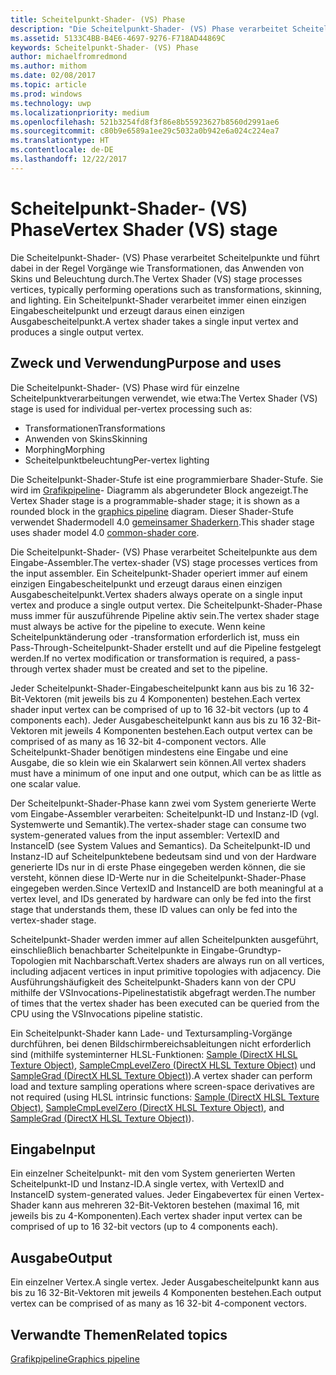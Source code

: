 ```yaml
---
title: Scheitelpunkt-Shader- (VS) Phase
description: "Die Scheitelpunkt-Shader- (VS) Phase verarbeitet Scheitelpunkte und führt dabei in der Regel Vorgänge wie Transformationen, das Anwenden von Skins und Beleuchtung durch. Ein Scheitelpunkt-Shader verarbeitet immer einen einzigen Eingabescheitelpunkt und erzeugt daraus einen einzigen Ausgabescheitelpunkt."
ms.assetid: 5133C4BB-B4E6-4697-9276-F718AD44869C
keywords: Scheitelpunkt-Shader- (VS) Phase
author: michaelfromredmond
ms.author: mithom
ms.date: 02/08/2017
ms.topic: article
ms.prod: windows
ms.technology: uwp
ms.localizationpriority: medium
ms.openlocfilehash: 521b3254fd8f3f86e8b55923627b8560d2991ae6
ms.sourcegitcommit: c80b9e6589a1ee29c5032a0b942e6a024c224ea7
ms.translationtype: HT
ms.contentlocale: de-DE
ms.lasthandoff: 12/22/2017
---
```

# <a name="vertex-shader-vs-stage"></a><span data-ttu-id="d698b-105">Scheitelpunkt-Shader- (VS) Phase</span><span class="sxs-lookup"><span data-stu-id="d698b-105">Vertex Shader (VS) stage</span></span>


<span data-ttu-id="d698b-106">Die Scheitelpunkt-Shader- (VS) Phase verarbeitet Scheitelpunkte und führt dabei in der Regel Vorgänge wie Transformationen, das Anwenden von Skins und Beleuchtung durch.</span><span class="sxs-lookup"><span data-stu-id="d698b-106">The Vertex Shader (VS) stage processes vertices, typically performing operations such as transformations, skinning, and lighting.</span></span> <span data-ttu-id="d698b-107">Ein Scheitelpunkt-Shader verarbeitet immer einen einzigen Eingabescheitelpunkt und erzeugt daraus einen einzigen Ausgabescheitelpunkt.</span><span class="sxs-lookup"><span data-stu-id="d698b-107">A vertex shader takes a single input vertex and produces a single output vertex.</span></span>

## <a name="span-idpurposeandusesspanspan-idpurposeandusesspanspan-idpurposeandusesspanpurpose-and-uses"></a><span data-ttu-id="d698b-108"><span id="Purpose_and_uses"></span><span id="purpose_and_uses"></span><span id="PURPOSE_AND_USES"></span>Zweck und Verwendung</span><span class="sxs-lookup"><span data-stu-id="d698b-108"><span id="Purpose_and_uses"></span><span id="purpose_and_uses"></span><span id="PURPOSE_AND_USES"></span>Purpose and uses</span></span>


<span data-ttu-id="d698b-109">Die Scheitelpunkt-Shader- (VS) Phase wird für einzelne Scheitelpunktverarbeitungen verwendet, wie etwa:</span><span class="sxs-lookup"><span data-stu-id="d698b-109">The Vertex Shader (VS) stage is used for individual per-vertex processing such as:</span></span>

-   <span data-ttu-id="d698b-110">Transformationen</span><span class="sxs-lookup"><span data-stu-id="d698b-110">Transformations</span></span>
-   <span data-ttu-id="d698b-111">Anwenden von Skins</span><span class="sxs-lookup"><span data-stu-id="d698b-111">Skinning</span></span>
-   <span data-ttu-id="d698b-112">Morphing</span><span class="sxs-lookup"><span data-stu-id="d698b-112">Morphing</span></span>
-   <span data-ttu-id="d698b-113">Scheitelpunktbeleuchtung</span><span class="sxs-lookup"><span data-stu-id="d698b-113">Per-vertex lighting</span></span>

<span data-ttu-id="d698b-114">Die Scheitelpunkt-Shader-Stufe ist eine programmierbare Shader-Stufe. Sie wird im [Grafikpipeline](graphics-pipeline.md)- Diagramm als abgerundeter Block angezeigt.</span><span class="sxs-lookup"><span data-stu-id="d698b-114">The Vertex Shader stage is a programmable-shader stage; it is shown as a rounded block in the [graphics pipeline](graphics-pipeline.md) diagram.</span></span> <span data-ttu-id="d698b-115">Dieser Shader-Stufe verwendet Shadermodell 4.0 [gemeinsamer Shaderkern](https://msdn.microsoft.com/library/windows/desktop/bb509580).</span><span class="sxs-lookup"><span data-stu-id="d698b-115">This shader stage uses shader model 4.0 [common-shader core](https://msdn.microsoft.com/library/windows/desktop/bb509580).</span></span>

<span data-ttu-id="d698b-116">Die Scheitelpunkt-Shader- (VS) Phase verarbeitet Scheitelpunkte aus dem Eingabe-Assembler.</span><span class="sxs-lookup"><span data-stu-id="d698b-116">The vertex-shader (VS) stage processes vertices from the input assembler.</span></span> <span data-ttu-id="d698b-117">Ein Scheitelpunkt-Shader operiert immer auf einem einzigen Eingabescheitelpunkt und erzeugt daraus einen einzigen Ausgabescheitelpunkt.</span><span class="sxs-lookup"><span data-stu-id="d698b-117">Vertex shaders always operate on a single input vertex and produce a single output vertex.</span></span> <span data-ttu-id="d698b-118">Die Scheitelpunkt-Shader-Phase muss immer für auszuführende Pipeline aktiv sein.</span><span class="sxs-lookup"><span data-stu-id="d698b-118">The vertex shader stage must always be active for the pipeline to execute.</span></span> <span data-ttu-id="d698b-119">Wenn keine Scheitelpunktänderung oder -transformation erforderlich ist, muss ein Pass-Through-Scheitelpunkt-Shader erstellt und auf die Pipeline festgelegt werden.</span><span class="sxs-lookup"><span data-stu-id="d698b-119">If no vertex modification or transformation is required, a pass-through vertex shader must be created and set to the pipeline.</span></span>

<span data-ttu-id="d698b-120">Jeder Scheitelpunkt-Shader-Eingabescheitelpunkt kann aus bis zu 16 32-Bit-Vektoren (mit jeweils bis zu 4 Komponenten) bestehen.</span><span class="sxs-lookup"><span data-stu-id="d698b-120">Each vertex shader input vertex can be comprised of up to 16 32-bit vectors (up to 4 components each).</span></span> <span data-ttu-id="d698b-121">Jeder Ausgabescheitelpunkt kann aus bis zu 16 32-Bit-Vektoren mit jeweils 4 Komponenten bestehen.</span><span class="sxs-lookup"><span data-stu-id="d698b-121">Each output vertex can be comprised of as many as 16 32-bit 4-component vectors.</span></span> <span data-ttu-id="d698b-122">Alle Scheitelpunkt-Shader benötigen mindestens eine Eingabe und eine Ausgabe, die so klein wie ein Skalarwert sein können.</span><span class="sxs-lookup"><span data-stu-id="d698b-122">All vertex shaders must have a minimum of one input and one output, which can be as little as one scalar value.</span></span>

<span data-ttu-id="d698b-123">Der Scheitelpunkt-Shader-Phase kann zwei vom System generierte Werte vom Eingabe-Assembler verarbeiten: Scheitelpunkt-ID und Instanz-ID (vgl. Systemwerte und Semantik).</span><span class="sxs-lookup"><span data-stu-id="d698b-123">The vertex-shader stage can consume two system-generated values from the input assembler: VertexID and InstanceID (see System Values and Semantics).</span></span> <span data-ttu-id="d698b-124">Da Scheitelpunkt-ID und Instanz-ID auf Scheitelpunktebene bedeutsam sind und von der Hardware generierte IDs nur in di erste Phase eingegeben werden können, die sie versteht, können diese ID-Werte nur in die Scheitelpunkt-Shader-Phase eingegeben werden.</span><span class="sxs-lookup"><span data-stu-id="d698b-124">Since VertexID and InstanceID are both meaningful at a vertex level, and IDs generated by hardware can only be fed into the first stage that understands them, these ID values can only be fed into the vertex-shader stage.</span></span>

<span data-ttu-id="d698b-125">Scheitelpunkt-Shader werden immer auf allen Scheitelpunkten ausgeführt, einschließlich benachbarter Scheitelpunkte in Eingabe-Grundtyp-Topologien mit Nachbarschaft.</span><span class="sxs-lookup"><span data-stu-id="d698b-125">Vertex shaders are always run on all vertices, including adjacent vertices in input primitive topologies with adjacency.</span></span> <span data-ttu-id="d698b-126">Die Ausführungshäufigkeit des Scheitelpunkt-Shaders kann von der CPU mithilfe der VSInvocations-Pipelinestatistik abgefragt werden.</span><span class="sxs-lookup"><span data-stu-id="d698b-126">The number of times that the vertex shader has been executed can be queried from the CPU using the VSInvocations pipeline statistic.</span></span>

<span data-ttu-id="d698b-127">Ein Scheitelpunkt-Shader kann Lade- und Textursampling-Vorgänge durchführen, bei denen Bildschirmbereichsableitungen nicht erforderlich sind (mithilfe systeminterner HLSL-Funktionen: [Sample (DirectX HLSL Texture Object)](https://msdn.microsoft.com/library/windows/desktop/bb509695), [SampleCmpLevelZero (DirectX HLSL Texture Object)](https://msdn.microsoft.com/library/windows/desktop/bb509697) und [SampleGrad (DirectX HLSL Texture Object)](https://msdn.microsoft.com/library/windows/desktop/bb509698)).</span><span class="sxs-lookup"><span data-stu-id="d698b-127">A vertex shader can perform load and texture sampling operations where screen-space derivatives are not required (using HLSL intrinsic functions: [Sample (DirectX HLSL Texture Object)](https://msdn.microsoft.com/library/windows/desktop/bb509695), [SampleCmpLevelZero (DirectX HLSL Texture Object)](https://msdn.microsoft.com/library/windows/desktop/bb509697), and [SampleGrad (DirectX HLSL Texture Object)](https://msdn.microsoft.com/library/windows/desktop/bb509698)).</span></span>

## <a name="span-idinputspanspan-idinputspanspan-idinputspaninput"></a><span data-ttu-id="d698b-128"><span id="Input"></span><span id="input"></span><span id="INPUT"></span>Eingabe</span><span class="sxs-lookup"><span data-stu-id="d698b-128"><span id="Input"></span><span id="input"></span><span id="INPUT"></span>Input</span></span>


<span data-ttu-id="d698b-129">Ein einzelner Scheitelpunkt- mit den vom System generierten Werten Scheitelpunkt-ID und Instanz-ID.</span><span class="sxs-lookup"><span data-stu-id="d698b-129">A single vertex, with VertexID and InstanceID system-generated values.</span></span> <span data-ttu-id="d698b-130">Jeder Eingabevertex für einen Vertex-Shader kann aus mehreren 32-Bit-Vektoren bestehen (maximal 16, mit jeweils bis zu 4-Komponenten).</span><span class="sxs-lookup"><span data-stu-id="d698b-130">Each vertex shader input vertex can be comprised of up to 16 32-bit vectors (up to 4 components each).</span></span>

## <a name="span-idoutputspanspan-idoutputspanspan-idoutputspanoutput"></a><span data-ttu-id="d698b-131"><span id="Output"></span><span id="output"></span><span id="OUTPUT"></span>Ausgabe</span><span class="sxs-lookup"><span data-stu-id="d698b-131"><span id="Output"></span><span id="output"></span><span id="OUTPUT"></span>Output</span></span>


<span data-ttu-id="d698b-132">Ein einzelner Vertex.</span><span class="sxs-lookup"><span data-stu-id="d698b-132">A single vertex.</span></span> <span data-ttu-id="d698b-133">Jeder Ausgabescheitelpunkt kann aus bis zu 16 32-Bit-Vektoren mit jeweils 4 Komponenten bestehen.</span><span class="sxs-lookup"><span data-stu-id="d698b-133">Each output vertex can be comprised of as many as 16 32-bit 4-component vectors.</span></span>

## <a name="span-idrelated-topicsspanrelated-topics"></a><span data-ttu-id="d698b-134"><span id="related-topics"></span>Verwandte Themen</span><span class="sxs-lookup"><span data-stu-id="d698b-134"><span id="related-topics"></span>Related topics</span></span>


[<span data-ttu-id="d698b-135">Grafikpipeline</span><span class="sxs-lookup"><span data-stu-id="d698b-135">Graphics pipeline</span></span>](graphics-pipeline.md)

 

 




